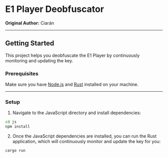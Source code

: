 # E1 Player Deobfuscator

**Original Author:** Ciarán

---

## Getting Started

This project helps you deobfuscate the E1 Player by continuously monitoring and updating the key.

### Prerequisites

Make sure you have [Node.js](https://nodejs.org/) and [Rust](https://www.rust-lang.org/tools/install) installed on your machine.

---

### Setup

1. Navigate to the JavaScript directory and install dependencies:

```sh
cd js
npm install
```

2. Once the JavaScript dependencies are installed, you can run the Rust application, which will continuously monitor and update the key for you:

```sh
cargo run
```
